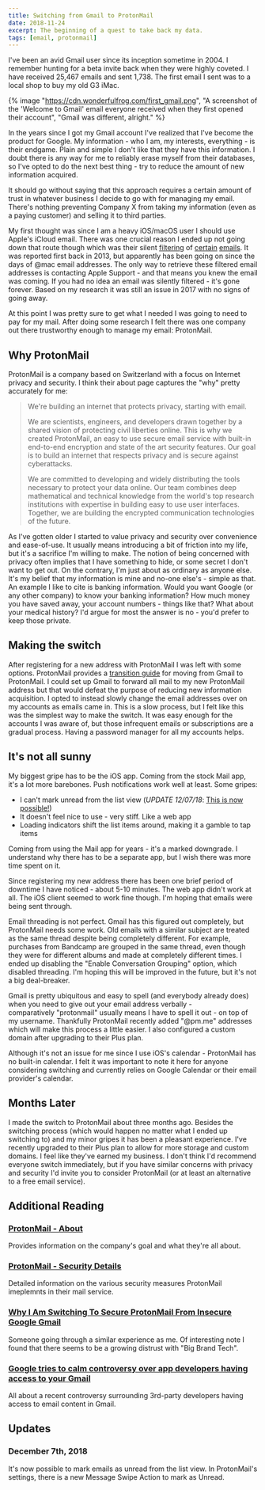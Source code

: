 ```yaml
---
title: Switching from Gmail to ProtonMail
date: 2018-11-24
excerpt: The beginning of a quest to take back my data.
tags: [email, protonmail]
---
```


I've been an avid Gmail user since its inception sometime in 2004. I remember hunting for a beta invite back when they were highly coveted. I have received 25,467 emails and sent 1,738. The first email I sent was to a local shop to buy my old G3 iMac.

{% image "https://cdn.wonderfulfrog.com/first_gmail.png", "A screenshot of the 'Welcome to Gmail' email everyone received when they first opened their account", "Gmail was different, alright." %}

In the years since I got my Gmail account I've realized that I've become the product for Google. My information - who I am, my interests, everything - is their endgame. Plain and simple I don't like that they have this information. I doubt there is any way for me to reliably erase myself from their databases, so I've opted to do the next best thing - try to reduce the amount of new information acquired.

It should go without saying that this approach requires a certain amount of trust in whatever business I decide to go with for managing my email. There's nothing preventing Company X from taking my information (even as a paying customer) and selling it to third parties.

My first thought was since I am a heavy iOS/macOS user I should use Apple's iCloud email. There was one crucial reason I ended up not going down that route though which was their silent [filtering](https://www.reddit.com/r/apple/comments/6p0z1a/is_apples_icloud_silent_filtering_still_an_issue/) of [certain](https://www.macworld.com/article/2029570/silent-email-filtering-makes-icloud-an-unreliable-option.html) [emails](https://discussions.apple.com/thread/7506554). It was reported first back in 2013, but apparently has been going on since the days of @mac email addresses. The only way to retrieve these filtered email addresses is contacting Apple Support - and that means you knew the email was coming. If you had no idea an email was silently filtered - it's gone forever. Based on my research it was still an issue in 2017 with no signs of going away.

At this point I was pretty sure to get what I needed I was going to need to pay for my mail. After doing some research I felt there was one company out there trustworthy enough to manage my email: ProtonMail.

## Why ProtonMail

ProtonMail is a company based on Switzerland with a focus on Internet privacy and security. I think their about page captures the "why" pretty accurately for me:

> We're building an internet that protects privacy, starting with email.
>
> We are scientists, engineers, and developers drawn together by a shared vision of protecting civil liberties online. This is why we created ProtonMail, an easy to use secure email service with built-in end-to-end encryption and state of the art security features. Our goal is to build an internet that respects privacy and is secure against cyberattacks.
>
> We are committed to developing and widely distributing the tools necessary to protect your data online. Our team combines deep mathematical and technical knowledge from the world's top research institutions with expertise in building easy to use user interfaces. Together, we are building the encrypted communication technologies of the future.

As I've gotten older I started to value privacy and security over convenience and ease-of-use. It usually means introducing a bit of friction into my life, but it's a sacrifice I'm willing to make. The notion of being concerned with privacy often implies that I have something to hide, or some secret I don't want to get out. On the contrary, I'm just about as ordinary as anyone else. It's my belief that my information is mine and no-one else's - simple as that. An example I like to cite is banking information. Would you want Google (or any other company) to know your banking information? How much money you have saved away, your account numbers - things like that? What about your medical history? I'd argue for most the answer is no - you'd prefer to keep those private.

## Making the switch

After registering for a new address with ProtonMail I was left with some options. ProtonMail provides a [transition guide](https://protonmail.com/support/knowledge-base/transitioning-from-gmail-to-protonmail/) for moving from Gmail to ProtonMail. I could set up Gmail to forward all mail to my new ProtonMail address but that would defeat the purpose of reducing new information acquisition. I opted to instead slowly change the email addresses over on my accounts as emails came in. This is a slow process, but I felt like this was the simplest way to make the switch. It was easy enough for the accounts I was aware of, but those infrequent emails or subscriptions are a gradual process. Having a password manager for all my accounts helps.

## It's not all sunny

My biggest gripe has to be the iOS app. Coming from the stock Mail app, it's a lot more barebones. Push notifications work well at least. Some gripes:

- I can't mark unread from the list view (_UPDATE 12/07/18_: [This is now possible!](https://wonderfulfrog.com/posts/switching-to-protonmail#updates))
- It doesn't feel nice to use - very stiff. Like a web app
- Loading indicators shift the list items around, making it a gamble to tap items

Coming from using the Mail app for years - it's a marked downgrade. I understand why there has to be a separate app, but I wish there was more time spent on it.

Since registering my new address there has been one brief period of downtime I have noticed - about 5-10 minutes. The web app didn't work at all. The iOS client seemed to work fine though. I'm hoping that emails were being sent through.

Email threading is not perfect. Gmail has this figured out completely, but ProtonMail needs some work. Old emails with a similar subject are treated as the same thread despite being completely different. For example, purchases from Bandcamp are grouped in the same thread, even though they were for different albums and made at completely different times. I ended up disabling the "Enable Conversation Grouping" option, which disabled threading. I'm hoping this will be improved in the future, but it's not a big deal-breaker.

Gmail is pretty ubiquitous and easy to spell (and everybody already does) when you need to give out your email address verbally - comparatively "protonmail" usually means I have to spell it out - on top of my username. Thankfully ProtonMail recently added "@pm.me" addresses which will make this process a little easier. I also configured a custom domain after upgrading to their Plus plan.

Although it's not an issue for me since I use iOS's calendar - ProtonMail has no built-in calendar. I felt it was important to note it here for anyone considering switching and currently relies on Google Calendar or their email provider's calendar.

## Months Later

I made the switch to ProtonMail about three months ago. Besides the switching process (which would happen no matter what I ended up switching to) and my minor gripes it has been a pleasant experience. I've recently upgraded to their Plus plan to allow for more storage and custom domains. I feel like they've earned my business. I don't think I'd recommend everyone switch immediately, but if you have similar concerns with privacy and security I'd invite you to consider ProtonMail (or at least an alternative to a free email service).

## Additional Reading

### [ProtonMail - About](https://protonmail.com/about)

Provides information on the company's goal and what they're all about.

### [ProtonMail - Security Details](https://protonmail.com/security-details)

Detailed information on the various security measures ProtonMail imeplemnts in their mail service.

### [Why I Am Switching To Secure ProtonMail From Insecure Google Gmail](https://www.forbes.com/sites/tjmccue/2018/10/31/why-i-am-switching-to-secure-protonmail-from-insecure-google-gmail/)

Someone going through a similar experience as me. Of interesting note I found that there seems to be a growing distrust with "Big Brand Tech".

### [Google tries to calm controversy over app developers having access to your Gmail](https://www.theverge.com/2018/7/3/17533108/google-gmail-privacy-read-email-messages-response)

All about a recent controversy surrounding 3rd-party developers having access to email content in Gmail.

## Updates

### December 7th, 2018

It's now possible to mark emails as unread from the list view. In ProtonMail's settings, there is a new Message Swipe Action to mark as Unread.
